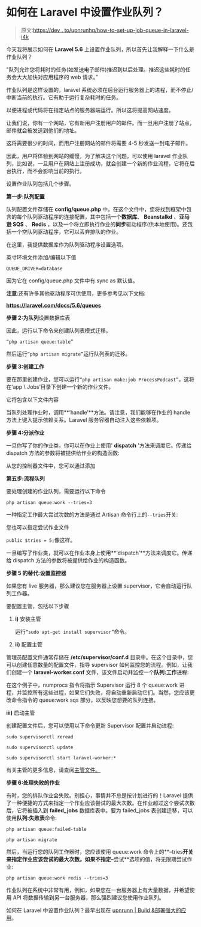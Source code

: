 # 如何在 Laravel 中设置作业队列？

> 原文:[https://dev . to/upnrunhq/how-to-set-up-job-queue-in-laravel-i4k](https://dev.to/upnrunnhq/how-to-set-up-job-queue-in-laravel-i4k)

今天我将展示如何在 **Laravel 5.6** 上设置作业队列，所以首先让我解释一下什么是作业队列？

"队列允许您将耗时的任务(如发送电子邮件)推迟到以后处理。推迟这些耗时的任务会大大加快对应用程序的 web 请求。”

作业队列是这样设置的，laravel 系统必须在后台运行服务器上的进程，而不停止/中断当前的执行。它有助于运行复杂耗时的任务。

以便进程或代码将在指定站点的服务器端运行。所以这将提高网站速度。

让我们说，你有一个网站，它有新用户注册用户的邮件。而一旦用户注册了站点，邮件就会被发送到他们的地址。

这将需要很少的时间，而用户注册网站的邮件将需要 4-5 秒发送一封电子邮件。

因此，用户将体验到网站的缓慢，为了解决这个问题，可以使用 laravel 作业队列，比如说，一旦用户在网站上注册成功，就会创建一个新的作业流程，它将在后台执行，而不会影响当前的执行。

设置作业队列包括几个步骤。

**第一步:队列配置**

队列配置文件存储在 **config/queue.php** 中。在这个文件中，您将找到框架中包含的每个队列驱动程序的连接配置，其中包括一个**数据库**、 **Beanstalkd** 、**亚马逊 SQS** 、 **Redis** ，以及一个将立即执行作业的**同步**驱动程序(供本地使用)。还包括一个空队列驱动程序，它可以丢弃排队的作业。

在这里，我提供数据库作为队列驱动程序设置选项。

英寸环境文件添加/编辑以下值

`QUEUE_DRIVER=database`

因为它在 config/queue.php 文件中有 sync as 默认值。

**注意**:还有许多其他驱动程序可供使用，更多参考见以下文档:

**https://laravel.com/docs/5.6/queues**

**步骤 2:为队列**设置数据库表

因此，运行以下命令来创建队列表模式迁移。

`“php artisan queue:table”`

然后运行`“php artisan migrate”`运行队列表的迁移。

**步骤 3:创建工作**

要在那里创建作业，您可以运行`“php artisan make:job ProcessPodcast”`，这将在‘app \ Jobs’目录下创建一个新的作业文件。

它将包含以下文件内容

当队列处理作业时，调用**‘handle’**方法。请注意，我们能够在作业的 handle 方法上键入提示依赖关系。Laravel 服务容器自动注入这些依赖项。

**步骤 4:分派作业**

一旦你写了你的作业类，你可以在作业上使用' **dispatch** '方法来调度它。传递给 dispatch 方法的参数将被提供给作业的构造函数:

从您的控制器文件中，您可以通过添加

**第五步:流程队列**

要处理创建的作业队列，需要运行以下命令

`php artisan queue:work --tries=3`

一种指定工作最大尝试次数的方法是通过 Artisan 命令行上的`--tries`开关:

您也可以指定尝试作业文件

`public $tries = 5;`像这样。

一旦编写了作业类，就可以在作业本身上使用**‘dispatch’**方法来调度它。传递给 dispatch 方法的参数将被提供给作业的构造函数。

**步骤 5 的替代:设置监控器**

如果您有 live 服务器，那么建议您在服务器上设置 supervisor，它会自动运行队列工作器。

要配置主管，包括以下步骤

1.  **i)** 安装主管

    运行`“sudo apt-get install supervisor”`命令。

2.  **ii)** 配置主管

管理员配置文件通常存储在 **/etc/supervisor/conf.d** 目录中。在这个目录中，您可以创建任意数量的配置文件，指导 supervisor 如何监控您的流程。例如，让我们创建一个 **laravel-worker.conf** 文件，该文件启动并监控一个**队列:工作**进程:

在这个例子中，numprocs 指令将指示 Supervisor 运行 8 个 queue:work 进程，并监控所有这些进程，如果它们失败，将自动重新启动它们。当然，您应该更改命令指令的 queue:work sqs 部分，以反映您想要的队列连接。

**iii)** 启动主管

创建配置文件后，您可以使用以下命令更新 Supervisor 配置并启动进程:

`sudo supervisorctl reread`

`sudo supervisorctl update`

`sudo supervisorctl start laravel-worker:*`

有关主管的更多信息，请查阅[主管文件。](http://supervisord.org/index.html)

**步骤 6:处理失败的作业**

有时，您的排队作业会失败。别担心，事情并不总是按计划进行的！Laravel 提供了一种便捷的方式来指定一个作业应该尝试的最大次数。在作业超过这个尝试次数后，它将被插入到 **failed_jobs** 数据库表中。要为 failed_jobs 表创建迁移，可以使用**队列:失败表**命令:

`php artisan queue:failed-table`

`php artisan migrate`

然后，当运行您的队列工作器时，您应该使用 queue:work 命令上的**–tries**开关来指定作业应该尝试的最大次数。如果不指定**–尝试**选项的值，将无限期尝试作业:

`php artisan queue:work redis --tries=3`

作业队列在系统中非常有用，例如，如果您在一台服务器上有大量数据，并希望使用 API 将数据传输到另一台服务器，那么强烈建议您使用作业队列。

如何在 Laravel 中设置作业队列？最早出现在 [upnrunn | Build &部署强大的应用](https://upnrunn.com)。